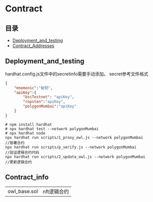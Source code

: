 # Contract
## 目录
* [Deployment_and_testing](#Deployment_and_testing) 
* [Contract_Addresses](#Contract_Addresses)

## Deployment_and_testing
hardhat.config.js文件中的secretinfo需要手动添加。
secret参考文件格式
```json
{
    "mnemonic":"秘钥",
    "apiKey":{
        "bscTestnet": "apiKey",
        "ropsten":"apiKey",
        "polygonMumbai":"apiKey"
    }
}
```

```shell
# npm install hardhat
# npx hardhat test --network polygonMumbai
# npx hardhat node
npx hardhat run scripts/1_proxy_owl.js --network polygonMumbai
//部署合约
npx hardhat run scripts/p_verify.js --network polygonMumbai
//验证逻辑合约代码
npx hardhat run scripts/2_updata_owl.js --network polygonMumbai
//更新逻辑合约
```

## Contract_info
|       |       |
|   -------------   |   -------------   |
|   owl_base.sol    |   nft逻辑合约      |
